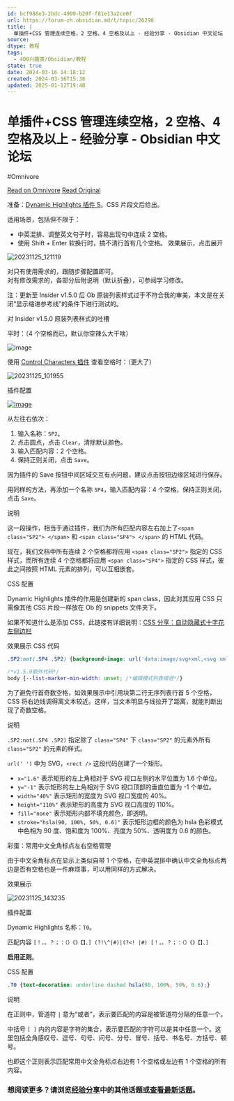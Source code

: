 ```yaml
---
id: bcf986e3-2bdc-4909-b20f-f81e13a2ce0f
url: https://forum-zh.obsidian.md/t/topic/26298
title: |
  单插件+CSS 管理连续空格，2 空格、4 空格及以上 - 经验分享 - Obsidian 中文论坛
source: 
dtype: 教程
tags:
  - 400兴趣类/Obsidian/教程
state: true
date: 2024-03-16 14:18:12
created: 2024-03-16T15:38
updated: 2025-01-12T19:48
---
```



# 单插件+CSS 管理连续空格，2 空格、4 空格及以上 - 经验分享 - Obsidian 中文论坛
#Omnivore

[Read on Omnivore](https://omnivore.app/me/https-forum-zh-obsidian-md-t-topic-26298-18e45e7970b)
[Read Original](https://forum-zh.obsidian.md/t/topic/26298)

准备：[Dynamic Highlights 插件 5](https://github.com/nothingislost/obsidian-dynamic-highlights)。CSS 片段文后给出。

适用场景，包括但不限于：

* 中英混排、调整英文句子时，容易出现句中连续 2 空格。
* 使用 Shift \+ Enter 软换行时，搞不清行首有几个空格。
效果展示，点击展开 

![20231125_121119](https://proxy-prod.omnivore-image-cache.app/280x375,spdjmxo60rT3WKgzZ_YevkAgHTFvkuMWQlCZr3AjYSWo/https://forum-zh.obsidian.md/uploads/default/original/2X/8/8539adaef10b8f406a78c4e12f7aca1a34bac5dd.gif)

对只有使用需求的，跟随步骤配置即可。  
对有修改需求的，各部分后附说明（默认折叠），可参阅学习修改。

注：更新至 Insider v1.5.0 后 Ob 原装列表样式过于不符合我的审美，本文是在关闭“显示缩进参考线”的条件下进行测试的。

对 Insider v1.5.0 原装列表样式的吐槽 

平时：（4 个空格而已，默认你空辣么大干啥）

![image](https://proxy-prod.omnivore-image-cache.app/464x155,sVf3XT7fymWuHp_HuZCpUD_CZDg7RzhfAqFvdXEr2ru8/https://forum-zh.obsidian.md/uploads/default/original/2X/8/8cb4e45f4326558bfb5371b61f1b2d215d62b0d8.png)

使用 [Control Characters 插件](https://github.com/joethei/obsidian-control-characters) 查看空格时：（更大了）

![20231125_101955](https://proxy-prod.omnivore-image-cache.app/517x135,sXxzcJJ6NT61H7iCNnGZV8kdpknLs5o8RkL7ZhkOtnYM/https://forum-zh.obsidian.md/uploads/default/original/2X/1/18ab3bca0e200426b5f0704cca0a0df45abeca65.gif)

  
插件配置 

[![image](https://proxy-prod.omnivore-image-cache.app/517x275,swMauef0yMclZrGsZlffrrgV9Stu_si1vSpAVbUWBPw0/https://forum-zh.obsidian.md/uploads/default/optimized/2X/7/7cc649ea01ceb76879278743d9ce5b0c25e0ad03_2_517x275.jpeg)](https://forum-zh.obsidian.md/uploads/default/original/2X/7/7cc649ea01ceb76879278743d9ce5b0c25e0ad03.jpeg "image")

从左往右依次：

1. 输入名称：`SP2`。
2. 点击圆点，点击 `Clear`，清除默认颜色。
3. 输入匹配内容：2 个空格。
4. 保持正则关闭，点击 `Save`。

因为插件的 Save 按钮中间区域交互有点问题，建议点击按钮边缘区域进行保存。

用同样的方法，再添加一个名称 `SP4`，输入匹配内容：4 个空格，保持正则关闭，点击 `Save`。

说明 

这一段操作，相当于通过插件，我们为所有匹配内容左右加上了`<span class="SP2"> </span>` 和 `<span class="SP4"> </span>` 的 HTML 代码。

现在，我们文档中所有连续 2 个空格都将应用 `<span class="SP2">` 指定的 CSS 样式，而所有连续 4 个空格都将应用 `<span class="SP4">` 指定的 CSS 样式，彼此之间按照 HTML 元素的排列，可以互相嵌套。

  
CSS 配置 

Dynamic Highlights 插件的作用是创建新的 span class，因此对其应用 CSS 只需像其他 CSS 片段一样放在 Ob 的 snippets 文件夹下。

如果不知道什么是添加 CSS，此链接有详细说明：[CSS 分享：自动隐藏式十字花左侧边栏](https://forum-zh.obsidian.md/t/topic/26605/2)

效果展示 CSS 代码 

```css
.SP2:not(.SP4 .SP2) {background-image: url('data:image/svg+xml,<svg xmlns="http://www.w3.org/2000/svg"><rect x="1.6" y="-1" width="40%" height="110%" fill="none" stroke="hsla(90, 100%, 50%, 0.6)" /></svg>');}

/*v1.5.0额外代码*/
body {--list-marker-min-width: unset; /*编辑模式列表缩进*/}

```

为了避免行首奇数空格，如效果展示中引用块第二行无序列表行首 5 个空格，CSS 将右边线调得离文本较近。这样，当文本明显与线拉开了距离，就能判断出现了奇数空格。

说明 

`.SP2:not(.SP4 .SP2)` 指定除了 `class="SP4"` 下 `class="SP2"` 的元素外所有 `class="SP2"` 的元素的样式。

`url(' ')` 中为 SVG，`<rect />` 这段代码创建了一个矩形。

* `x="1.6"` 表示矩形的左上角相对于 SVG 视口左侧的水平位置为 1.6 个单位。
* `y="-1"` 表示矩形的左上角相对于 SVG 视口顶部的垂直位置为 -1 个单位。
* `width="40%"` 表示矩形的宽度为 SVG 视口宽度的 40%。
* `height="110%"` 表示矩形的高度为 SVG 视口高度的 110%。
* `fill="none"` 表示矩形内部不填充颜色，即透明。
* `stroke="hsla(90, 100%, 50%, 0.6)"` 表示矩形边框的颜色为 hsla 色彩模式中色相为 90 度、饱和度为 100%、亮度为 50%、透明度为 0.6 的颜色。
  
彩蛋：常用中文全角标点左右空格管理 

由于中文全角标点在显示上类似自带 1 个空格，在中英混排中确认中文全角标点两边是否有空格也是一件麻烦事，可以用同样的方式解决。

效果展示 

![20231125_143235](https://proxy-prod.omnivore-image-cache.app/363x175,sNjyffn_4kO95kPO4AR1NyeerwzpAmaPnB6q26FGAxUE/https://forum-zh.obsidian.md/uploads/default/original/2X/d/dfbb36510cf5d8af4b7c50b397a399dc157981c8.gif)

  
插件配置 

Dynamic Highlights 名称：`T0`。

匹配内容 `[！，。？；：（）《》【】、] (?!\^|#)|(?<! |#) [！，。？；：（）《》【】、]`

**启用正则**。

CSS 配置 

```css
.T0 {text-decoration: underline dashed hsla(90, 100%, 50%, 0.6);}

```

说明 

在正则中，管道符 `|` 意为“或者”，表示要匹配的内容是被管道符分隔的任意一个。

中括号 `[ ]` 内的内容是字符的集合，表示要匹配的字符可以是其中任意一个。这里包括全角感叹号、逗号、句号、问号、分号、冒号、括号、书名号、方括号、顿号。

也即这个正则表示匹配常用中文全角标点右边有 1 个空格或左边有 1 个空格的所有内容。

###  想阅读更多？请浏览[经验分享](https://forum-zh.obsidian.md/c/8-category/8)中的其他话题或[查看最新话题](https://forum-zh.obsidian.md/latest)。



